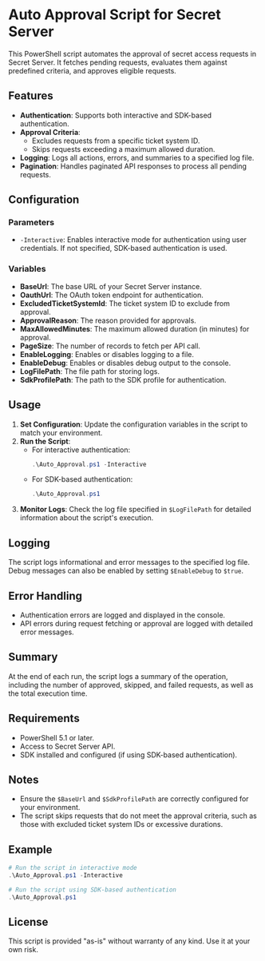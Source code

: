 # Auto Approval Script for Secret Server

This PowerShell script automates the approval of secret access requests in Secret Server. It fetches pending requests, evaluates them against predefined criteria, and approves eligible requests.

## Features

- **Authentication**: Supports both interactive and SDK-based authentication.
- **Approval Criteria**:
  - Excludes requests from a specific ticket system ID.
  - Skips requests exceeding a maximum allowed duration.
- **Logging**: Logs all actions, errors, and summaries to a specified log file.
- **Pagination**: Handles paginated API responses to process all pending requests.

## Configuration

### Parameters

- `-Interactive`: Enables interactive mode for authentication using user credentials. If not specified, SDK-based authentication is used.

### Variables

- **BaseUrl**: The base URL of your Secret Server instance.
- **OauthUrl**: The OAuth token endpoint for authentication.
- **ExcludedTicketSystemId**: The ticket system ID to exclude from approval.
- **ApprovalReason**: The reason provided for approvals.
- **MaxAllowedMinutes**: The maximum allowed duration (in minutes) for approval.
- **PageSize**: The number of records to fetch per API call.
- **EnableLogging**: Enables or disables logging to a file.
- **EnableDebug**: Enables or disables debug output to the console.
- **LogFilePath**: The file path for storing logs.
- **SdkProfilePath**: The path to the SDK profile for authentication.

## Usage

1. **Set Configuration**: Update the configuration variables in the script to match your environment.
2. **Run the Script**:
   - For interactive authentication:
     ```powershell
     .\Auto_Approval.ps1 -Interactive
     ```
   - For SDK-based authentication:
     ```powershell
     .\Auto_Approval.ps1
     ```
3. **Monitor Logs**: Check the log file specified in `$LogFilePath` for detailed information about the script's execution.

## Logging

The script logs informational and error messages to the specified log file. Debug messages can also be enabled by setting `$EnableDebug` to `$true`.

## Error Handling

- Authentication errors are logged and displayed in the console.
- API errors during request fetching or approval are logged with detailed error messages.

## Summary

At the end of each run, the script logs a summary of the operation, including the number of approved, skipped, and failed requests, as well as the total execution time.

## Requirements

- PowerShell 5.1 or later.
- Access to Secret Server API.
- SDK installed and configured (if using SDK-based authentication).

## Notes

- Ensure the `$BaseUrl` and `$SdkProfilePath` are correctly configured for your environment.
- The script skips requests that do not meet the approval criteria, such as those with excluded ticket system IDs or excessive durations.

## Example

```powershell
# Run the script in interactive mode
.\Auto_Approval.ps1 -Interactive

# Run the script using SDK-based authentication
.\Auto_Approval.ps1
```

## License

This script is provided "as-is" without warranty of any kind. Use it at your own risk.